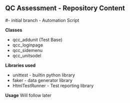 ## QC Assessment - Repository Content

#- initial branch - Automation Script 

**Classes**
  - qcc_addunit (Test Base) 
  - qcc_loginpage
  - qcc_sidemenu
  - qcc_unitsodel 

**Libraries used** 
  - unittest - builtin python library
  - faker - data generator library
  - HtmlTestRunner - Test reporting library

**Usage**
Will follow later
